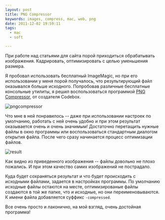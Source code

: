 ```yaml
---
layout: post
title: PNG Compressor
keywords: images, compress, mac, web, png
date: 2011-12-02 19:59:11
tags:
  - mac
  - soft

---
```


При работе над статьями для сайта порой приходиться обрабатывать изображения. Кадрировать, оптимизировать с целью уменьшения размера.

Я пробовал использовать бесплатный ImageMagic, но при его использовании у меня порой получалось, что результирующий файл оказывался больше исходного. Попробовав различные бесплатные консольные утилиты, я решил воспользоваться программой [PNG Compressor][1], от создателя Codebox.

[1]: http://www.shpakovski.com/png-compressor/
	"PNG Compressor — Native Mac app for lossless PNG compression"

![pngcompressor][]

[pngcompressor]: http://static.juev.ru/2011/12/pngcompressor.png

Что мне в ней понравилось -- даже при использовании настроек по умолчанию, работать с ней очень удобно и при этом результат оказывается очень и очень значимым! Достаточно перетащить нужные файлы в окно программы или воспользоваться стандартным диалогом открытия файла. После чего сразу начинается процесс оптимизации файлов.

![result][]

[result]: http://static.juev.ru/2011/12/result.png

Как видно из приведенного изображения -- файлы довольно не плохо пожались. И при этом качество самих изображений не пострадало. 

Куда будет сохраняться результат и что будет происходить с исходными файлами, задается в настройках программы. По умолчанию исходные файлы остаются на месте, оптимизированые файлы создаются в той же папке, что и исходные, но они переименовываются. К имени файла добавляется суффикс `-compressed`.

Все очень просто и лаконично, на мой взгляд, очень достойная программа!
